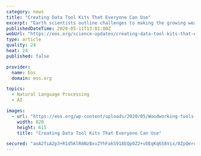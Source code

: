 ```yaml
---
category: news
title: "Creating Data Tool Kits That Everyone Can Use"
excerpt: "Earth scientists outline challenges to making the growing wealth of available data more accessible and to using data services for interdisciplinary research and applications."
publishedDateTime: 2020-05-11T13:01:00Z
webUrl: "https://eos.org/science-updates/creating-data-tool-kits-that-everyone-can-use"
type: article
quality: 24
heat: 24
published: false

provider:
  name: Eos
  domain: eos.org

topics:
  - Natural Language Processing
  - AI

images:
  - url: "https://eos.org/wp-content/uploads/2020/05/Woodworking-tools-pegboard-pixabay.jpg"
    width: 820
    height: 615
    title: "Creating Data Tool Kits That Everyone Can Use"

secured: "aoA2fiA2p3+R1d5KlRmNzBxvZYhFakS918EQp0Z2+vOEqKq6S6Vix/8ZpQerqHtfznFAQE5SwJDetNaFb8nK0Z09kKT+v6f0BgxCKsycXyWNOzec20n0/+S3NU3OmLwvX06VuW677SAtzTytDKQts1jjfRJptzlvQgsw328de29KPRAIp+QfVQMqsg3qyixbmtv98KruiixLziiCATNirjwekA6Is1pp5a3yM5nzttrri9hJkmeqfHQPV7vtiPQnU3YDru0Uj/cOxwnKaLQBoyQoUo6if02AiJPDCtxUfj7aCJhptCu2t2lpdmpvZHn35mhydVsLw4uFbmPQX+sn/9fQp8rx3BQM1z/hO7/GmcOFTToKLQ+MrxVYx3wRjna089wycvsN3kdpZC+du0lsmAEI0rf+HUWhU/HE4sSdWCx2uH0NLRy6ZuurH8p5VzTlVAkNQ16VKQ0hY2BkvykVRN7+pIm52yvFjnZ21lXnH/k=;xCI5eBUYEp8YO85YmzMKXw=="
---
```


